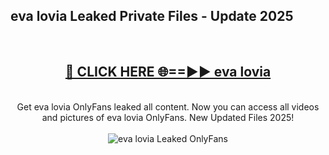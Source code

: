 <h2>eva lovia Leaked Private Files - Update 2025</h2>
<br>
<div align="center">
<h2><a href="https://cliphot.my.id/eva_lovia" rel="nofollow">🔴 CLICK HERE 🌐==►► eva lovia</a></h2>
<br>
Get eva lovia OnlyFans leaked all content. Now you can access all videos and pictures of eva lovia OnlyFans. New Updated Files 2025!
<br>
<br>
<a href="https://cliphot.my.id/eva_lovia" rel="nofollow" data-target="animated-image.originalLink"><img src="https://i.ibb.co.com/WyWwxjT/player-gif2.gif" alt="eva lovia Leaked OnlyFans" style="max-width: 100%; display: inline-block;" data-target="animated-image.originalImage"></a>
</div>
<br>